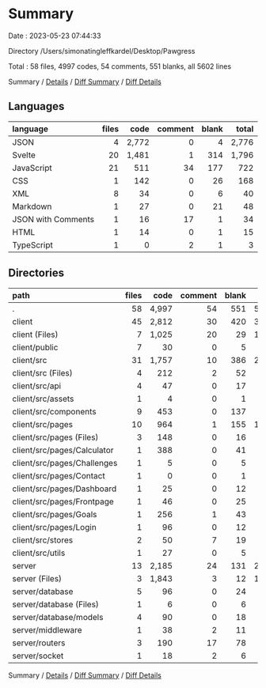 # Summary

Date : 2023-05-23 07:44:33

Directory /Users/simonatingleffkardel/Desktop/Pawgress

Total : 58 files,  4997 codes, 54 comments, 551 blanks, all 5602 lines

Summary / [Details](details.md) / [Diff Summary](diff.md) / [Diff Details](diff-details.md)

## Languages
| language | files | code | comment | blank | total |
| :--- | ---: | ---: | ---: | ---: | ---: |
| JSON | 4 | 2,772 | 0 | 4 | 2,776 |
| Svelte | 20 | 1,481 | 1 | 314 | 1,796 |
| JavaScript | 21 | 511 | 34 | 177 | 722 |
| CSS | 1 | 142 | 0 | 26 | 168 |
| XML | 8 | 34 | 0 | 6 | 40 |
| Markdown | 1 | 27 | 0 | 21 | 48 |
| JSON with Comments | 1 | 16 | 17 | 1 | 34 |
| HTML | 1 | 14 | 0 | 1 | 15 |
| TypeScript | 1 | 0 | 2 | 1 | 3 |

## Directories
| path | files | code | comment | blank | total |
| :--- | ---: | ---: | ---: | ---: | ---: |
| . | 58 | 4,997 | 54 | 551 | 5,602 |
| client | 45 | 2,812 | 30 | 420 | 3,262 |
| client (Files) | 7 | 1,025 | 20 | 29 | 1,074 |
| client/public | 7 | 30 | 0 | 5 | 35 |
| client/src | 31 | 1,757 | 10 | 386 | 2,153 |
| client/src (Files) | 4 | 212 | 2 | 52 | 266 |
| client/src/api | 4 | 47 | 0 | 17 | 64 |
| client/src/assets | 1 | 4 | 0 | 1 | 5 |
| client/src/components | 9 | 453 | 0 | 137 | 590 |
| client/src/pages | 10 | 964 | 1 | 155 | 1,120 |
| client/src/pages (Files) | 3 | 148 | 0 | 16 | 164 |
| client/src/pages/Calculator | 1 | 388 | 0 | 41 | 429 |
| client/src/pages/Challenges | 1 | 5 | 0 | 5 | 10 |
| client/src/pages/Contact | 1 | 0 | 0 | 1 | 1 |
| client/src/pages/Dashboard | 1 | 25 | 0 | 12 | 37 |
| client/src/pages/Frontpage | 1 | 46 | 0 | 25 | 71 |
| client/src/pages/Goals | 1 | 256 | 1 | 43 | 300 |
| client/src/pages/Login | 1 | 96 | 0 | 12 | 108 |
| client/src/stores | 2 | 50 | 7 | 19 | 76 |
| client/src/utils | 1 | 27 | 0 | 5 | 32 |
| server | 13 | 2,185 | 24 | 131 | 2,340 |
| server (Files) | 3 | 1,843 | 3 | 12 | 1,858 |
| server/database | 5 | 96 | 0 | 24 | 120 |
| server/database (Files) | 1 | 6 | 0 | 6 | 12 |
| server/database/models | 4 | 90 | 0 | 18 | 108 |
| server/middleware | 1 | 38 | 2 | 11 | 51 |
| server/routers | 3 | 190 | 17 | 78 | 285 |
| server/socket | 1 | 18 | 2 | 6 | 26 |

Summary / [Details](details.md) / [Diff Summary](diff.md) / [Diff Details](diff-details.md)